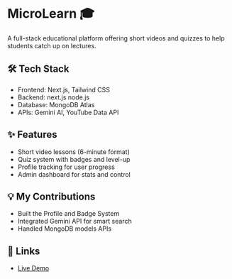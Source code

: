 # MicroLearn 🎓

A full-stack educational platform offering short videos and quizzes to help students catch up on lectures.

## 🛠 Tech Stack
- Frontend: Next.js, Tailwind CSS
- Backend: next.js node.js
- Database: MongoDB Atlas
- APIs:  Gemini AI, YouTube Data API

## ✨ Features
- Short video lessons (6-minute format)
- Quiz system with badges and level-up
- Profile tracking for user progress
- Admin dashboard for stats and control

## 💡 My Contributions
- Built the Profile and Badge System
- Integrated Gemini API for smart search
- Handled MongoDB models  APIs

## 🔗 Links
- [Live Demo](https://micro-learn-67et.vercel.app/)
